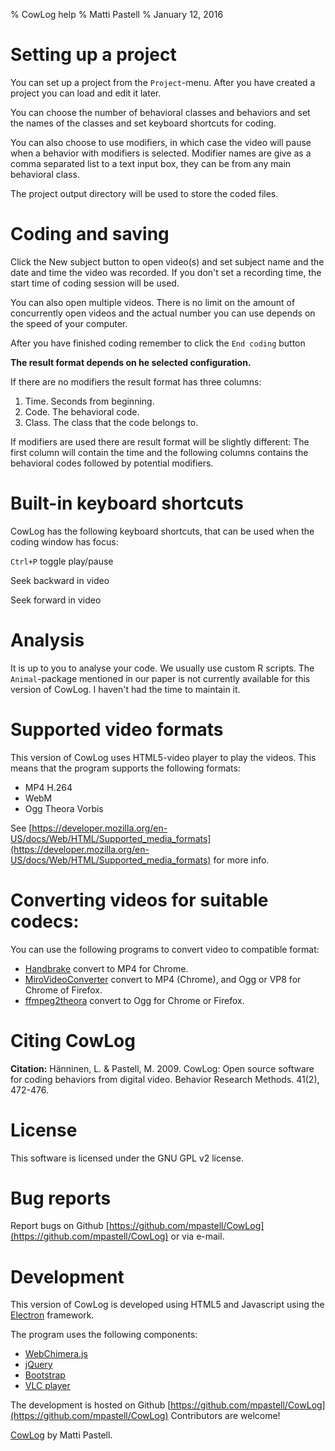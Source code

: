 % CowLog help
% Matti Pastell
% January 12, 2016

# Setting up a project

You can set up a project from the `Project`-menu. After
you have created a project you can load and edit it later.

You can choose the number of behavioral classes and
behaviors and set the names of the classes and set keyboard shortcuts
for coding.

You can also choose to use modifiers, in which case the video will pause
when a behavior with modifiers is selected. Modifier names are give as a
comma separated list to a text input box, they can be from any main
behavioral class.

The project output directory will be used to store the coded files.

# Coding and saving

Click the New subject button to open video(s)  and set
subject name and the date and time the video was recorded.
If you don't set a recording time, the start time of
coding session will be used.

You can also open multiple videos. There is no limit on the amount of
concurrently open videos and the actual number you can use depends
on the speed of your computer.

After you have finished coding remember to click the `End coding` button

**The result format depends on he selected configuration.**

If there are no modifiers the result format has three columns:

1.  Time. Seconds from beginning.
2.  Code. The behavioral code.
3.  Class. The class that the code belongs to.

If modifiers are used there are result format will be slightly
different: The first column will contain the time and the following
columns contains the behavioral codes followed by potential modifiers.

# Built-in keyboard shortcuts

CowLog has the following keyboard shortcuts, that can be used when the coding window has focus:

`Ctrl+P` toggle play/pause

<code><span class="glyphicon glyphicon-arrow-left" aria-hidden="true"></span></code> Seek backward in video

<code><span class="glyphicon glyphicon-arrow-right" aria-hidden="true"></span></code> Seek forward in video


# Analysis

It is up to you to analyse your code. We usually use custom R scripts.
The `Animal`-package mentioned in our paper is not currently available
for this version of CowLog. I haven't had the time to maintain it.

# Supported video formats

This version of CowLog uses HTML5-video player to play the videos.
This means that the program supports the following formats:

* MP4 H.264
* WebM
* Ogg Theora Vorbis

See [https://developer.mozilla.org/en-US/docs/Web/HTML/Supported_media_formats](https://developer.mozilla.org/en-US/docs/Web/HTML/Supported_media_formats) for
more info.

# Converting videos for suitable codecs:

You can use the following programs to convert video to compatible
format:

-   [Handbrake](http://handbrake.fr/) convert to MP4 for Chrome.
-   [MiroVideoConverter](http://www.mirovideoconverter.com/) convert to
    MP4 (Chrome), and Ogg or VP8 for Chrome of Firefox.
-   [ffmpeg2theora](http://v2v.cc/~j/ffmpeg2theora/) convert to Ogg for
    Chrome or Firefox.

# Citing CowLog

**Citation:** Hänninen, L. & Pastell, M. 2009. CowLog: Open source
software for coding behaviors from digital video. Behavior Research
Methods. 41(2), 472-476.

# License
This software is licensed under the GNU GPL v2 license.

# Bug reports

Report bugs on Github
[https://github.com/mpastell/CowLog](https://github.com/mpastell/CowLog) or via
e-mail.

# Development
This version of CowLog is developed using HTML5 and Javascript using the
[Electron](http://electron.atom.io/) framework.

The program uses the following components:

* [WebChimera.js](https://github.com/RSATom/WebChimera.js)
* [jQuery](https://jquery.com/)
* [Bootstrap](http://getbootstrap.com/)
* [VLC player](http://videolan.org)

The development is hosted on Github
[https://github.com/mpastell/CowLog](https://github.com/mpastell/CowLog)
Contributors are welcome!


[CowLog](http://cowlog.org) by Matti Pastell.
